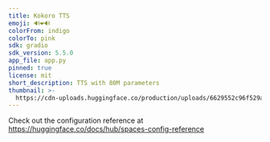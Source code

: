 ```yaml
---
title: Kokoro TTS
emoji: 🔊❤️🔊
colorFrom: indigo
colorTo: pink
sdk: gradio
sdk_version: 5.5.0
app_file: app.py
pinned: true
license: mit
short_description: TTS with 80M parameters
thumbnail: >-
  https://cdn-uploads.huggingface.co/production/uploads/6629552c96f529a39bac7c89/gExuKAQTMH2V44wqtzVQ4.jpeg
---
```


Check out the configuration reference at https://huggingface.co/docs/hub/spaces-config-reference